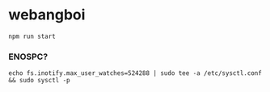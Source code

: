 # webangboi

```shell
npm run start
```

### ENOSPC?
```shell
echo fs.inotify.max_user_watches=524288 | sudo tee -a /etc/sysctl.conf && sudo sysctl -p
```